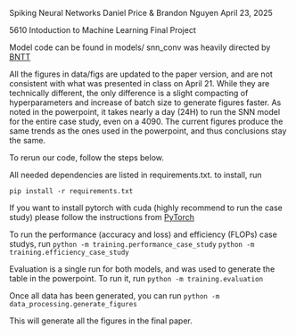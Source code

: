 Spiking Neural Networks
Daniel Price & Brandon Nguyen
April 23, 2025

5610 Intoduction to Machine Learning Final Project

Model code can be found in models/
snn_conv was heavily directed by [BNTT](https://github.com/Intelligent-Computing-Lab-Yale/BNTT-Batch-Normalization-Through-Time)

All the figures in data/figs are updated to the paper version, and are not consistent with what was presented in class on April 21.
While they are technically different, the only difference is a slight compacting of hyperparameters and increase of batch size to generate figures faster. As noted in the powerpoint, it takes
nearly a day (24H) to run the SNN model for the entire case study, even on a 4090.
The current figures produce the same trends as the ones used in the powerpoint, and thus conclusions stay the same.

To rerun our code, follow the steps below.

All needed dependencies are listed in requirements.txt. to install, run

`pip install -r requirements.txt`

If you want to install pytorch with cuda (highly recommend to run the case study) please follow the instructions from [PyTorch](https://pytorch.org/get-started/locally/)

To run the performance (accuracy and loss) and efficiency (FLOPs) case studys, run
`python -m training.performance_case_study`
`python -m training.efficiency_case_study`

Evaluation is a single run for both models, and was used to generate the table in the powerpoint. To run it, run
`python -m training.evaluation`

Once all data has been generated, you can run
`python -m data_processing.generate_figures`

This will generate all the figures in the final paper.